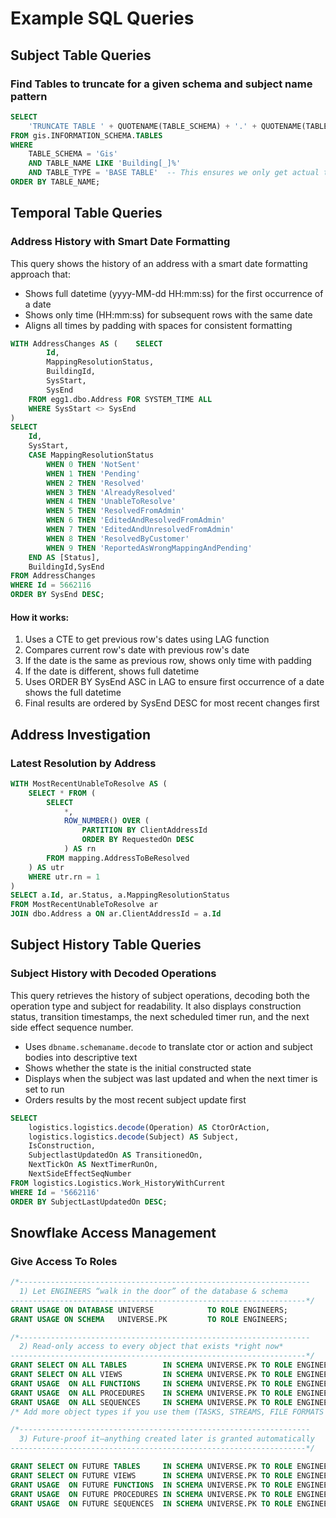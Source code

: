 # Example SQL Queries

## Subject Table Queries

### Find Tables to truncate for a given schema and subject name pattern
```sql
SELECT
    'TRUNCATE TABLE ' + QUOTENAME(TABLE_SCHEMA) + '.' + QUOTENAME(TABLE_NAME) + ';' AS TruncateStatement
FROM gis.INFORMATION_SCHEMA.TABLES
WHERE
    TABLE_SCHEMA = 'Gis'
    AND TABLE_NAME LIKE 'Building[_]%'
    AND TABLE_TYPE = 'BASE TABLE'  -- This ensures we only get actual tables, not views
ORDER BY TABLE_NAME;
```

## Temporal Table Queries

### Address History with Smart Date Formatting

This query shows the history of an address with a smart date formatting approach that:
- Shows full datetime (yyyy-MM-dd HH:mm:ss) for the first occurrence of a date
- Shows only time (HH:mm:ss) for subsequent rows with the same date
- Aligns all times by padding with spaces for consistent formatting

```sql
WITH AddressChanges AS (    SELECT
        Id,
        MappingResolutionStatus,
        BuildingId,
        SysStart,
        SysEnd
    FROM egg1.dbo.Address FOR SYSTEM_TIME ALL
    WHERE SysStart <> SysEnd
)
SELECT
    Id,
    SysStart,
    CASE MappingResolutionStatus
        WHEN 0 THEN 'NotSent'
        WHEN 1 THEN 'Pending'
        WHEN 2 THEN 'Resolved'
        WHEN 3 THEN 'AlreadyResolved'
        WHEN 4 THEN 'UnableToResolve'
        WHEN 5 THEN 'ResolvedFromAdmin'
        WHEN 6 THEN 'EditedAndResolvedFromAdmin'
        WHEN 7 THEN 'EditedAndUnresolvedFromAdmin'
        WHEN 8 THEN 'ResolvedByCustomer'
        WHEN 9 THEN 'ReportedAsWrongMappingAndPending'
    END AS [Status],
    BuildingId,SysEnd
FROM AddressChanges
WHERE Id = 5662116
ORDER BY SysEnd DESC;
```

#### How it works:
1. Uses a CTE to get previous row's dates using LAG function
2. Compares current row's date with previous row's date
3. If the date is the same as previous row, shows only time with padding
4. If the date is different, shows full datetime
5. Uses ORDER BY SysEnd ASC in LAG to ensure first occurrence of a date shows the full datetime
6. Final results are ordered by SysEnd DESC for most recent changes first


## Address Investigation

### Latest Resolution by Address
```sql
WITH MostRecentUnableToResolve AS (
    SELECT * FROM (
        SELECT
            *,
            ROW_NUMBER() OVER (
                PARTITION BY ClientAddressId
                ORDER BY RequestedOn DESC
            ) AS rn
        FROM mapping.AddressToBeResolved
    ) AS utr
    WHERE utr.rn = 1
)
SELECT a.Id, ar.Status, a.MappingResolutionStatus
FROM MostRecentUnableToResolve ar
JOIN dbo.Address a ON ar.ClientAddressId = a.Id
```


## Subject History Table Queries

### Subject History with Decoded Operations

This query retrieves the history of subject operations, decoding both the operation type and subject for readability. It also displays construction status, transition timestamps, the next scheduled timer run, and the next side effect sequence number.

- Uses `dbname.schemaname.decode` to translate ctor or action and subject bodies into descriptive text
- Shows whether the state is the initial constructed state
- Displays when the subject was last updated and when the next timer is set to run
- Orders results by the most recent subject update first

```sql
SELECT
    logistics.logistics.decode(Operation) AS CtorOrAction,
    logistics.logistics.decode(Subject) AS Subject,
    IsConstruction,
    SubjectlastUpdatedOn AS TransitionedOn,
    NextTickOn AS NextTimerRunOn,
    NextSideEffectSeqNumber
FROM logistics.Logistics.Work_HistoryWithCurrent
WHERE Id = '5662116'
ORDER BY SubjectLastUpdatedOn DESC;
```

## Snowflake Access Management

### Give Access To Roles
```sql
/*-----------------------------------------------------------------
  1) Let ENGINEERS “walk in the door” of the database & schema
------------------------------------------------------------------*/
GRANT USAGE ON DATABASE UNIVERSE            TO ROLE ENGINEERS;
GRANT USAGE ON SCHEMA   UNIVERSE.PK         TO ROLE ENGINEERS;

/*-----------------------------------------------------------------
  2) Read-only access to every object that exists *right now*
------------------------------------------------------------------*/
GRANT SELECT ON ALL TABLES        IN SCHEMA UNIVERSE.PK TO ROLE ENGINEERS;
GRANT SELECT ON ALL VIEWS         IN SCHEMA UNIVERSE.PK TO ROLE ENGINEERS;
GRANT USAGE  ON ALL FUNCTIONS     IN SCHEMA UNIVERSE.PK TO ROLE ENGINEERS;
GRANT USAGE  ON ALL PROCEDURES    IN SCHEMA UNIVERSE.PK TO ROLE ENGINEERS;
GRANT USAGE  ON ALL SEQUENCES     IN SCHEMA UNIVERSE.PK TO ROLE ENGINEERS;
/* Add more object types if you use them (TASKS, STREAMS, FILE FORMATS …) */

/*-----------------------------------------------------------------
  3) Future-proof it—anything created later is granted automatically
------------------------------------------------------------------*/

GRANT SELECT ON FUTURE TABLES     IN SCHEMA UNIVERSE.PK TO ROLE ENGINEERS;
GRANT SELECT ON FUTURE VIEWS      IN SCHEMA UNIVERSE.PK TO ROLE ENGINEERS;
GRANT USAGE  ON FUTURE FUNCTIONS  IN SCHEMA UNIVERSE.PK TO ROLE ENGINEERS;
GRANT USAGE  ON FUTURE PROCEDURES IN SCHEMA UNIVERSE.PK TO ROLE ENGINEERS;
GRANT USAGE  ON FUTURE SEQUENCES  IN SCHEMA UNIVERSE.PK TO ROLE ENGINEERS;
```

